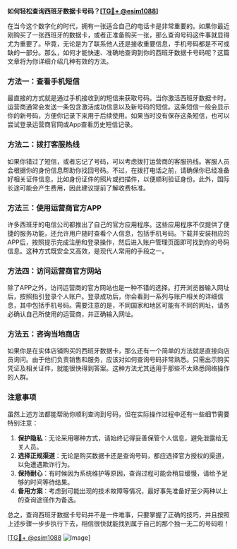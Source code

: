 **如何轻松查询西班牙数据卡号码？[[TG💪+ @esim1088](https://t.me/s/esim1088)]**

在当今这个数字化的时代，拥有一张适合自己的电话卡是非常重要的。如果你最近刚购买了一张西班牙的数据卡，或者正准备购买一张，那么查询号码这件事就显得尤为重要了。毕竟，无论是为了联系他人还是接收重要信息，手机号码都是不可或缺的一部分。那么，如何才能快速、准确地查询到你的西班牙数据卡号码呢？这篇文章将为你详细介绍几种有效的方法。

### 方法一：查看手机短信

最直接的方式就是通过手机接收到的短信来获取号码。当你激活西班牙数据卡时，运营商通常会发送一条包含激活成功信息以及新号码的短信。这条短信一般会显示你的新号码，方便你记录下来用于后续使用。如果当时没有保存这条短信，也可以尝试登录运营商官网或App查看历史短信记录。

### 方法二：拨打客服热线

如果你错过了短信，或者忘记了号码，可以考虑拨打运营商的客服热线。客服人员会根据你的身份信息帮助你找回号码。不过，在拨打电话之前，请确保你已经准备好相关证件信息，比如身份证件的照片或扫描件，以便顺利验证身份。此外，国际长途可能会产生费用，因此建议提前了解收费标准。

### 方法三：使用运营商官方APP

许多西班牙的电信公司都推出了自己的官方应用程序。这些应用程序不仅提供了便捷的服务功能，还允许用户随时查看个人信息，包括手机号码。下载并安装相应的APP后，按照提示完成注册和登录操作，然后进入账户管理页面即可找到你的号码信息。这种方式既安全又高效，是现代人常用的手段之一。

### 方法四：访问运营商官方网站

除了APP之外，访问运营商的官方网站也是一种不错的选择。打开浏览器输入网址后，按照指引登录个人账户。登录成功后，你会看到一系列与账户相关的详细信息，其中包括手机号码。需要注意的是，不同国家和地区可能有不同的网址，请务必确认自己所使用的运营商，并正确输入网址。

### 方法五：咨询当地商店

如果你是在实体店铺购买的西班牙数据卡，那么还有一个简单的方法就是直接向店员询问。由于他们负责销售和服务，应该对如何查询号码非常熟悉。只需出示购买凭证及相关证件，就能很快得到答案。这种方法尤其适用于那些不太熟悉网络操作的人群。

### 注意事项

虽然上述方法都能帮助你顺利查询到号码，但在实际操作过程中还有一些细节需要特别注意：

1. **保护隐私**：无论采用哪种方式，请始终记得妥善保管个人信息，避免泄露给无关人员。
2. **选择正规渠道**：无论是购买数据卡还是查询号码，都应选择官方授权的渠道，以免遭遇欺诈行为。
3. **保持耐心**：有时候因为系统维护等原因，查询过程可能会稍显缓慢，请给予足够的时间等待结果。
4. **备用方案**：考虑到可能出现的技术故障等情况，最好事先准备好至少两种以上的查询途径作为备选。

总之，查询西班牙数据卡号码并不是一件难事，只要掌握了正确的技巧，并且按照上述步骤一步步执行下去，相信很快就能找到属于自己的那个独一无二的号码啦！

[[TG💪+ @esim1088](https://t.me/s/esim1088) ![Image](https://i.postimg.cc/4NQfJmqS/Snipaste-2025-05-13-00-14-12.png)]